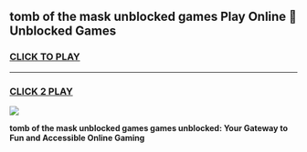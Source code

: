 
## tomb of the mask unblocked games Play Online 👋 Unblocked Games
<h3>
<a href="https://premium.freeplayer.one?title=tomb_of_the_mask_unblocked_games&ref=19F">CLICK TO PLAY</a></h3>
<hr>

<h3>
<a href="https://premium.freeplayer.one?title=tomb_of_the_mask_unblocked_games&ref=19F">CLICK 2 PLAY</a>
  
</h3>

<a href="https://premium.freeplayer.one?title=tomb_of_the_mask_unblocked_games&ref=19F"><img src="https://clearcache.store/games.png"></a>


**tomb of the mask unblocked games games unblocked: Your Gateway to Fun and Accessible Online Gaming**
